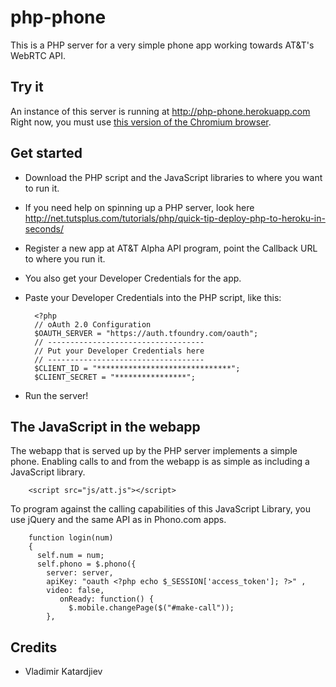
# php-phone

This is a PHP server for a very simple phone app working towards AT&T's WebRTC API.

## Try it
An instance of this server is running at http://php-phone.herokuapp.com  
Right now, you must use [this version of the Chromium browser](http://js.att.io/downloads/Leif_OSX_Release_2_5_0_15.app.zip).  

## Get started
- Download the PHP script and the JavaScript libraries to where you want to run it. 
- If you need help on spinning up a PHP server, look here http://net.tutsplus.com/tutorials/php/quick-tip-deploy-php-to-heroku-in-seconds/
- Register a new app at AT&T Alpha API program, point the Callback URL to where you run it. 
- You also get your Developer Credentials for the app.
- Paste your Developer Credentials into the PHP script, like this: 
        
		<?php
        // oAuth 2.0 Configuration
        $OAUTH_SERVER = "https://auth.tfoundry.com/oauth";
        // -----------------------------------
        // Put your Developer Credentials here
        // -----------------------------------
        $CLIENT_ID = "******************************";
        $CLIENT_SECRET = "****************";
		
- Run the server! 
		
## The JavaScript in the webapp
The webapp that is served up by the PHP server implements a simple phone.
Enabling calls to and from the webapp is as simple as including a JavaScript library.

        <script src="js/att.js"></script> 

To program against the calling capabilities of this JavaScript Library, you use jQuery and the same API as in Phono.com apps. 

        function login(num)
        {
	      self.num = num;
	      self.phono = $.phono({
            server: server,
            apiKey: "oauth <?php echo $_SESSION['access_token']; ?>" , 
            video: false,
               onReady: function() {
                 $.mobile.changePage($("#make-call"));
            },



## Credits
- Vladimir Katardjiev
